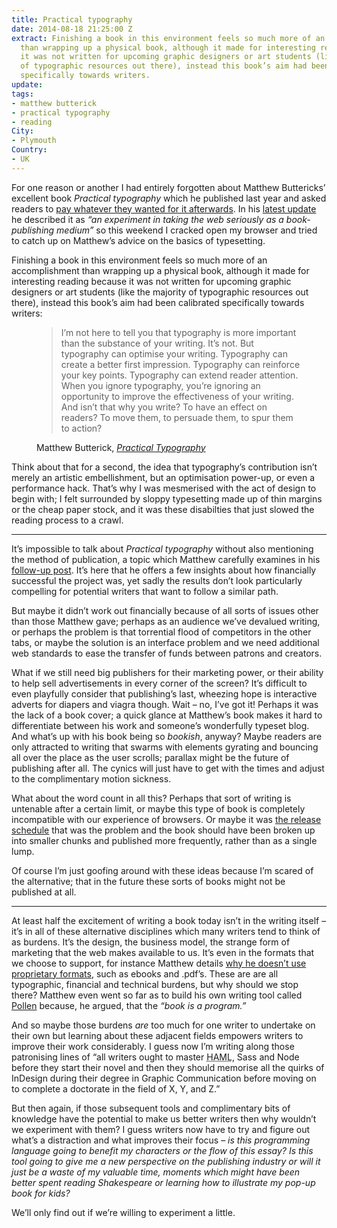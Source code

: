 ```yaml
---
title: Practical typography
date: 2014-08-18 21:25:00 Z
extract: Finishing a book in this environment feels so much more of an accomplishment
  than wrapping up a physical book, although it made for interesting reading because
  it was not written for upcoming graphic designers or art students (like the majority
  of typographic resources out there), instead this book’s aim had been calibrated
  specifically towards writers.
update: 
tags:
- matthew butterick
- practical typography
- reading
City:
- Plymouth
Country:
- UK
---
```


For one reason or another I had entirely forgotten about Matthew Buttericks’ excellent book *Practical typography* which he published last year and asked readers to [pay whatever they wanted for it afterwards](http://practicaltypography.com/how-to-pay-for-this-book.html). In his [latest update](http://practicaltypography.com/economics-year-one.html) he described it as *“an experiment in taking the web seriously as a book-publishing medium”* so this weekend I cracked open my browser and tried to catch up on Matthew’s advice on the basics of typesetting. 

Finishing a book in this environment feels so much more of an accomplishment than wrapping up a physical book, although it made for interesting reading because it was not written for upcoming graphic designers or art students (like the majority of typographic resources out there), instead this book’s aim had been calibrated specifically towards writers:

<figure>
<blockquote><p>I’m not here to tell you that typography is more important than the substance of your writing. It’s not. But typography can optimise your writing. Typography  can create a better first impression. Typography can reinforce your key points. Typography can extend reader attention. When you ignore typography, you’re ignoring an opportunity to improve the effectiveness of your writing. And isn’t that why you write? To have an effect on readers? To move them, to persuade them, to spur them to action?</p></blockquote>
<figcaption class="cite"><p>Matthew Butterick, <em><a href="http://practicaltypography.com/introduction.html">Practical Typography</a></em></p></figcaption></figure>

Think about that for a second, the idea that typography’s contribution isn’t merely an artistic embellishment, but an optimisation power-up, or even a performance hack. That’s why I was mesmerised with the act of design to begin with; I felt surrounded by sloppy typesetting made up of thin margins or the cheap paper stock, and it was these disabilties that just slowed the reading process to a crawl.

***

It’s impossible to talk about *Practical typography* without also mentioning the method of publication, a topic which Matthew carefully examines in his [follow-up post](http://practicaltypography.com/economics-year-one.html). It’s here that he offers a few insights about how financially successful the project was, yet sadly the results don’t look particularly compelling for potential writers that want to follow a similar path.

But maybe it didn’t work out financially because of all sorts of issues other than those Matthew gave; perhaps as an audience we’ve devalued writing, or perhaps the problem is that torrential flood of competitors in the other tabs, or maybe the solution is an interface problem and we need additional web standards to ease the transfer of funds between patrons and creators. 

What if we still need big publishers for their marketing power, or their ability to help sell advertisements in every corner of the screen? It’s difficult to even playfully consider that publishing’s last, wheezing hope is interactive adverts for diapers and viagra though. Wait – no, I’ve got it! Perhaps it was the lack of a book cover; a quick glance at Matthew’s book makes it hard to differentiate between his work and someone’s wonderfully typeset blog. And what’s up with his book being so *bookish*, anyway? Maybe readers are only attracted to writing that swarms with elements gyrating and bouncing all over the place as the user scrolls; parallax might be the future of publishing after all. The cynics will just have to get with the times and adjust to the complimentary motion sickness.

What about the word count in all this? Perhaps that sort of writing is untenable after a certain limit, or maybe this type of book is completely incompatible with our experience of browsers. Or maybe it was [the release schedule](https://medium.com/message/the-art-of-anticipation-b716758d7d97) that was the problem and the book should have been broken up into smaller chunks and published more frequently, rather than as a single lump.

Of course I’m just goofing around with these ideas because I’m scared of the alternative; that in the future these sorts of books might not be published at all. 

***

At least half the excitement of writing a book today isn’t in the writing itself – it’s in all of these alternative disciplines which many writers tend to think of as burdens. It’s the design, the business model, the strange form of marketing that the web makes available to us. It’s even in the formats that we choose to support, for instance Matthew details [why he doesn’t use proprietary formats](http://practicaltypography.com/why-there's-no-e-book-or-pdf.html), such as ebooks and .pdf’s. These are are all typographic, financial and technical burdens, but why should we stop there? Matthew even went so far as to build his own writing tool called [Pollen](http://mbutterick.github.io/pollen/doc/) because, he argued, that the *“book is a program.”* 

And so maybe those burdens *are* too much for one writer to undertake on their own but learning about these adjacent fields empowers writers to improve their work considerably. I guess now I’m writing along those patronising lines of “all writers ought to master <abbr title="HAML">HAML</abbr>, Sass and Node before they start their novel and then they should memorise all the quirks of InDesign during their degree in Graphic Communication before moving on to complete a doctorate in the field of X, Y, and Z.”

But then again, if those subsequent tools and complimentary bits of knowledge have the potential to make us better writers then why wouldn’t we experiment with them? I guess writers now have to try and figure out what’s a distraction and what improves their focus – *is this programming language going to benefit my characters or the flow of this essay? Is this tool going to give me a new perspective on the publishing industry or will it just be a waste of my valuable time, moments which might have been better spent reading Shakespeare or learning how to illustrate my pop-up book for kids?*

We’ll only find out if we’re willing to experiment a little.
